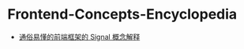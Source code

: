 # Frontend-Concepts-Encyclopedia


- [通俗易懂的前端框架的 Signal 概念解释](https://github.com/jsiwa/Frontend-Concepts-Encyclopedia/issues/1)

